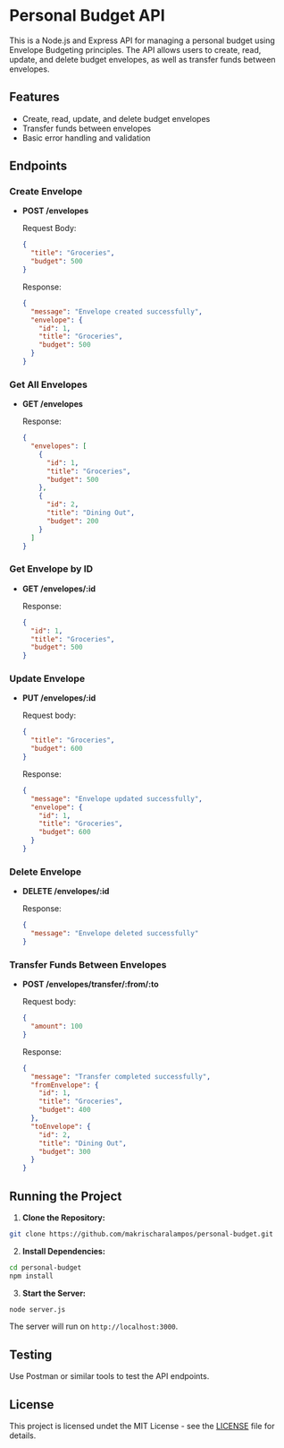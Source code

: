 # Personal Budget API

This is a Node.js and Express API for managing a personal budget using Envelope Budgeting principles. The API allows users to create, read, update, and delete budget envelopes, as well as transfer funds between envelopes.

## Features

- Create, read, update, and delete budget envelopes
- Transfer funds between envelopes
- Basic error handling and validation

## Endpoints

### Create Envelope

- **POST /envelopes**

  Request Body:

  ```json
  {
    "title": "Groceries",
    "budget": 500
  }
  ```

  Response:

  ```json
  {
    "message": "Envelope created successfully",
    "envelope": {
      "id": 1,
      "title": "Groceries",
      "budget": 500
    }
  }
  ```

### Get All Envelopes

- **GET /envelopes**

  Response:

  ```json
  {
    "envelopes": [
      {
        "id": 1,
        "title": "Groceries",
        "budget": 500
      },
      {
        "id": 2,
        "title": "Dining Out",
        "budget": 200
      }
    ]
  }
  ```

### Get Envelope by ID

- **GET /envelopes/:id**

  Response:

  ```json
  {
    "id": 1,
    "title": "Groceries",
    "budget": 500
  }
  ```

### Update Envelope

- **PUT /envelopes/:id**

  Request body:

  ```json
  {
    "title": "Groceries",
    "budget": 600
  }
  ```

  Response:

  ```json
  {
    "message": "Envelope updated successfully",
    "envelope": {
      "id": 1,
      "title": "Groceries",
      "budget": 600
    }
  }
  ```

### Delete Envelope

- **DELETE /envelopes/:id**

  Response:

  ```json
  {
    "message": "Envelope deleted successfully"
  }
  ```

### Transfer Funds Between Envelopes

- **POST /envelopes/transfer/:from/:to**

  Request body:

  ```json
  {
    "amount": 100
  }
  ```

  Response:

  ```json
  {
    "message": "Transfer completed successfully",
    "fromEnvelope": {
      "id": 1,
      "title": "Groceries",
      "budget": 400
    },
    "toEnvelope": {
      "id": 2,
      "title": "Dining Out",
      "budget": 300
    }
  }
  ```

## Running the Project

1. **Clone the Repository:**

```bash
git clone https://github.com/makrischaralampos/personal-budget.git
```

2. **Install Dependencies:**

```bash
cd personal-budget
npm install
```

3. **Start the Server:**

```bash
node server.js
```

The server will run on `http://localhost:3000`.

## Testing

Use Postman or similar tools to test the API endpoints.

## License

This project is licensed undet the MIT License - see the [LICENSE](/LICENSE) file for details.
